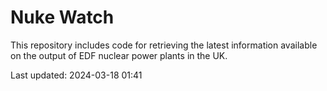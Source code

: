 # Nuke Watch

This repository includes code for retrieving the latest information available on the output of EDF nuclear power plants in the UK.

Last updated: 2024-03-18 01:41